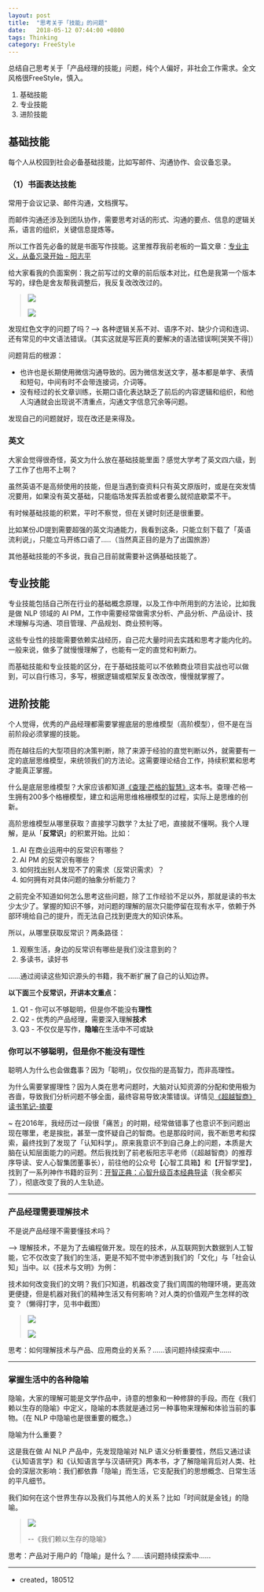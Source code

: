 ```yaml
---
layout: post
title:  "思考关于「技能」的问题"
date:   2018-05-12 07:44:00 +0800
tags: Thinking
category: FreeStyle
---
```


总结自己思考关于「产品经理的技能」问题，纯个人偏好，非社会工作需求。全文风格很FreeStyle，慎入。

1. 基础技能
2. 专业技能
3. 进阶技能


## 基础技能

每个人从校园到社会必备基础技能，比如写邮件、沟通协作、会议备忘录。

### （1）书面表达技能

常用于会议记录、邮件沟通，文档撰写。

而邮件沟通还涉及到团队协作，需要思考对话的形式、沟通的要点、信息的逻辑关系，语言的组织，关键信息提炼等。

所以工作首先必备的就是书面写作技能。这里推荐我前老板的一篇文章：[专业主义，从备忘录开始 - 阳志平](https://mp.weixin.qq.com/s?__biz=MzA3MzM0MjUyMQ==&mid=2652150207&idx=1&sn=f7c5106304725bd13f3fbe24357781a6&chksm=84f0b2e9b3873bffe6ae15ba65f695c16989506bfa507b57fa60c702322aa52ce11933c953e7&scene=0&key=a0155c64695cc7b8f51e7a69a4d0b7858854c89df610c5dc13eb447e90253da36926d4e6a757e0a786378c08b9303fd719e66510576a164dc4588f417cf90dc453098fa32bb4523b2e877ff05c0aa0b8&ascene=0&uin=OTYyNDg4NjIx&devicetype=iMac+MacBookPro14%2C1+OSX+OSX+10.12.5+build(16F2073)&version=12020810&nettype=WIFI&lang=zh_CN&fontScale=100&pass_ticket=yedqiPU0Z5LCSlZFeYgupbf%2FAHZtLnO4HMGZjIvtFAB5JJsnzfCdmdhTZiWXaXym)


给大家看我的负面案例：我之前写过的文章的前后版本对比，红色是我第一个版本写的，绿色是舍友帮我调整后，我反复改改改过的。

> ![](http://ojcp18ifz.bkt.clouddn.com/2018-05-12-005749.jpg)
> 
> ![](http://ojcp18ifz.bkt.clouddn.com/2018-05-12-005746.jpg)



发现红色文字的问题了吗？--> 各种逻辑关系不对、语序不对、缺少介词和连词、还有常见的中文语法错误。（其实这就是写匠真的要解决的语法错误啊[哭笑不得]）

问题背后的根源：

- 也许也是长期使用微信沟通导致的。因为微信发送文字，基本都是单字、表情和短句，中间有时不会带连接词，介词等。
- 没有经过的长文章训练，长期口语化表达缺乏了前后的内容逻辑和组织，和他人沟通就会出现说不清重点，沟通文字信息冗余等问题。

发现自己的问题就好，现在改还是来得及。

### 英文

大家会觉得很奇怪，英文为什么放在基础技能里面？感觉大学考了英文四六级，到了工作了也用不上啊？

虽然英语不是高频使用的技能，但是当遇到查资料只有英文原版时，或是在突发情况要用，如果没有英文基础，只能临场发挥丢脸或者要么就彻底歇菜不干。

有时候基础技能的积累，平时不察觉，但在关键时刻还是很重要。

比如某份JD提到需要超强的英文沟通能力，我看到这条，只能立刻下载了「英语流利说」，只能立马开练口语了.....（当然真正目的是为了出国旅游）

其他基础技能的不多说，我自己目前就需要补这俩基础技能了。

## 专业技能

专业技能包括自己所在行业的基础概念原理，以及工作中所用到的方法论，比如我是做 NLP 领域的 AI PM，工作中需要经常做需求分析、产品分析、产品设计、技术理解与沟通、项目管理、产品规划、商业预判等。

这些专业性的技能需要依赖实战经历，自己花大量时间去实践和思考才能内化的。一般来说，做多了就慢慢理解了，也能有一定的直觉和判断力。

而基础技能和专业技能的区分，在于基础技能可以不依赖商业项目实战也可以做到，可以自行练习，多写，根据逻辑或框架反复改改改，慢慢就掌握了。

## 进阶技能

个人觉得，优秀的产品经理都需要掌握底层的思维模型（高阶模型），但不是在当前阶段必须掌握的技能。

而在越往后的大型项目的决策判断，除了来源于经验的直觉判断以外，就需要有一定的底层思维模型，来统领我们的方法论。这需要理论结合工作，持续积累和思考才能真正掌握。

什么是底层思维模型？大家应该都知道[《查理·芒格的智慧》](https://book.douban.com/subject/26374572/)这本书。查理·芒格一生拥有200多个格栅模型，建立和运用思维格栅模型的过程，实际上是思维的创新。


高阶思维模型从哪里获取？直接学习数学？太扯了吧，直接就不懂啊。我个人理解，是从「**反常识**」的积累开始。比如：

1. AI 在商业运用中的反常识有哪些？
2. AI PM 的反常识有哪些？
3. 如何找出别人发现不了的需求（反常识需求）？
4. 如何拥有对具体问题的抽象分析能力？

之前完全不知道如何怎么思考这些问题，除了工作经验不足以外，那就是读的书太少太少了。掌握的知识不够，对问题的理解的层次只能停留在现有水平，依赖于外部环境给自己的提升，而无法自己找到更庞大的知识体系。


所以，从哪里获取反常识？两条路径：

1. 观察生活，身边的反常识有哪些是我们没注意到的？
2. 多读书，读好书

......通过阅读这些知识源头的书籍，我不断扩展了自己的认知边界。


**以下面三个反常识，开讲本文重点：**

1. Q1 - 你可以不够聪明，但是你不能没有**理性**
2. Q2 - 优秀的产品经理，需要深入理解**技术**
3. Q3 - 不仅仅是写作，**隐喻**在生活中不可或缺

### 你可以不够聪明，但是你不能没有理性


聪明人为什么也会做蠢事？因为「聪明」，仅仅指的是高智力，而非高理性。

为什么需要掌握理性？因为人类在思考问题时，大脑对认知资源的分配和使用极为吝啬，导致我们分析问题不够全面，最终容易导致决策错误。详情见[《超越智商》读书笔记-摘要](http://www.ramywu.com/freestyle/2016/12/22/Reading-Note-ChaoYueZhiShang/)


~ 在2016年，我经历过一段很「痛苦」的时期，经常做错事了也意识不到问题出现在哪里，老是挨批，甚至一度怀疑自己的智商。也是那段时间，我不断思考和探索，最终找到了发现了「认知科学」。原来我意识不到自己身上的问题，本质是大脑在认知层面能力的问题。然后我找到了前老板阳志平老师（《超越智商》的推荐序导读、安人心智集团董事长），前往他的公众号【心智工具箱】和【开智学堂】，找到了一系列神作书籍的豆列：[开智正典：心智升级百本经典导读](https://www.douban.com/doulist/41691053/)（我全都买了），彻底改变了我的人生轨迹。

---

### 产品经理需要理解技术

不是说产品经理不需要懂技术吗？

--> 理解技术，不是为了去编程做开发。现在的技术，从互联网到大数据到人工智能，它不仅改变了我们的生活，更是不知不觉中渗透到我们的「文化」与「社会认知」当中。以《技术与文明》为例：

技术如何改变我们的文明？我们只知道，机器改变了我们周围的物理环境，更高效更便捷，但是机器对我们的精神生活又有何影响？对人类的价值观产生怎样的改变？（懒得打字，见书中截图）

> ![](http://ojcp18ifz.bkt.clouddn.com/2018-05-11-200555.jpg)
> 
> ![](http://ojcp18ifz.bkt.clouddn.com/2018-05-11-200605.jpg)
> 

思考：如何理解技术与产品、应用商业的关系？......该问题持续探索中......

---

### 掌握生活中的各种隐喻

隐喻，大家的理解可能是文学作品中，诗意的想象和一种修辞的手段。而在《我们赖以生存的隐喻》中定义，隐喻的本质就是通过另一种事物来理解和体验当前的事物。（在 NLP 中隐喻也是很重要的概念。）

隐喻为什么重要？

这是我在做 AI NLP 产品中，先发现隐喻对 NLP 语义分析重要性，然后又通过读《认知语言学》和《认知语言学与汉语研究》两本书，才了解隐喻背后对人类、社会的深层次影响：我们都依靠「隐喻」而生活，它支配我们的思想概念、日常生活的平凡细节。

我们如何在这个世界生存以及我们与其他人的关系？比如「时间就是金钱」的隐喻。

> ![](http://ojcp18ifz.bkt.clouddn.com/2018-05-11-WechatIMG105.jpeg)
> 
> --《我们赖以生存的隐喻》

思考：产品对于用户的「隐喻」是什么？......该问题持续探索中......


---

- created，180512
